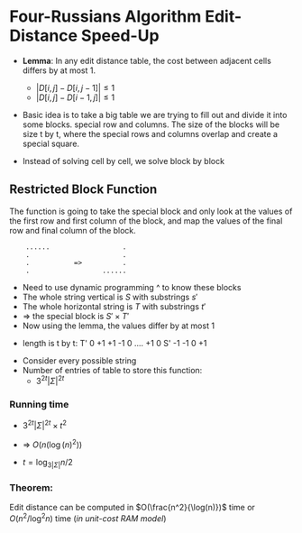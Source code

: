 # Four-Russians Algorithm Edit-Distance Speed-Up
* **Lemma**: In any edit distance table, the cost between adjacent cells differs by at most 1.
    * $|D[i,j] - D[i,j-1]| \leq 1$
    * $|D[i,j] - D[i-1,j]| \leq 1$

* Basic idea is to take a big table we are trying to fill out and divide it into some blocks. special row and columns. The size of the blocks will be size t by t, where the special rows and columns overlap and create a special square.
* Instead of solving cell by cell, we solve block by block
## Restricted Block Function
The function is going to take the special block and only look at the values of the first row and first column of the block, and map the values of the final row and final column of the block.

        ......                  .
        .                       .
        .           =>          .
        .                  ......
* Need to use dynamic programming ^ to know these blocks
* The whole string vertical is $S$ with substrings $s'$
* The whole horizontal string is $T$ with substrings $t'$
* => the special block is $S' \times T'$
* Now using the lemma, the values differ by at most 1
+ length is t by t:
            T'
        0  +1 +1 -1 0 ....
        +1
        0
    S'  -1
        -1
        0
        +1
* Consider every possible string 
* Number of entries of table to store this function:
    * $3^{2t} |\Sigma|^{2t}$

### Running time
* $3^{2t} |\Sigma|^{2t} \times t^2$
* => $O(n(\log(n)^2))$ 

* $t = \log_{3|\Sigma|}n / 2$

### Theorem:
Edit distance can be computed in $O(\frac{n^2}{\log(n)})$ time or $O(n^2/\log^2 n)$ time (*in unit-cost RAM model*)


